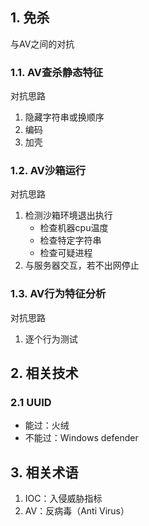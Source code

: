 ## 1. 免杀

与AV之间的对抗

### 1.1. AV查杀静态特征

对抗思路

1. 隐藏字符串或换顺序
2. 编码
3. 加壳

### 1.2. AV沙箱运行

对抗思路

1. 检测沙箱环境退出执行
   - 检查机器cpu温度
   - 检查特定字符串
   - 检查可疑进程
2. 与服务器交互，若不出网停止

### 1.3. AV行为特征分析

对抗思路

1. 逐个行为测试

## 2. 相关技术

### 2.1 UUID

- 能过：火绒
- 不能过：Windows defender

## 3. 相关术语

1. IOC：入侵威胁指标
2. AV：反病毒（Anti Virus）

